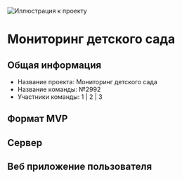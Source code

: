 ![Иллюстрация к проекту](https://github.com/YungIra/pictures/blob/main/logo-sait.ico)
# Мониторинг детского сада
## Общая информация
* Название проекта: Мониторинг детского сада
* Название команды: №2992
* Участники команды:
1 | 2 | 3
## Формат MVP
## Сервер
## Веб приложение пользователя
